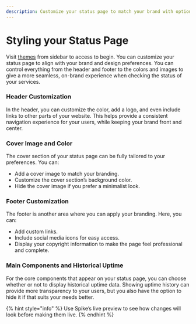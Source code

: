 ```yaml
---
description: Customize your status page to match your brand with options for headers, footers, cover images, and uptime display, for a seamless user experience.
---
```


# Styling your Status Page

Visit [themes](https://statuspage.spike.sh/themes) from sidebar to access to begin. You can customize your status page to align with your brand and design preferences. You can control everything from the header and footer to the colors and images to give a more seamless, on-brand experience when checking the status of your services.

### Header Customization

In the header, you can customize the color, add a logo, and even include links to other parts of your website. This helps provide a consistent navigation experience for your users, while keeping your brand front and center.

### Cover Image and Color

The cover section of your status page can be fully tailored to your preferences. You can:
- Add a cover image to match your branding.
- Customize the cover section’s background color.
- Hide the cover image if you prefer a minimalist look.

### Footer Customization

The footer is another area where you can apply your branding. Here, you can:
- Add custom links.
- Include social media icons for easy access.
- Display your copyright information to make the page feel professional and complete.

### Main Components and Historical Uptime

For the core components that appear on your status page, you can choose whether or not to display historical uptime data. Showing uptime history can provide more transparency to your users, but you also have the option to hide it if that suits your needs better.

{% hint style="info" %}
Use Spike’s live preview to see how changes will look before making them live.
{% endhint %}
